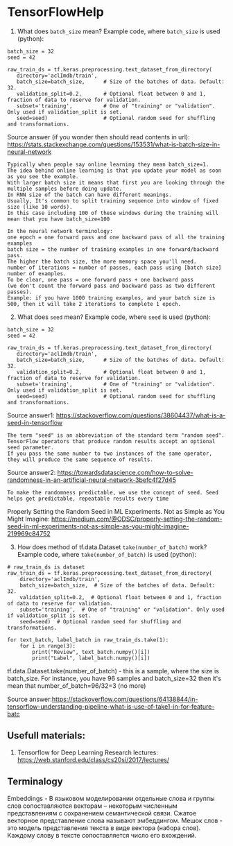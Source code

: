 # TensorFlowHelp
1. What does `batch_size` mean?
 Example code, where `batch_size` is used (python):
 ```
batch_size = 32
seed = 42

raw_train_ds = tf.keras.preprocessing.text_dataset_from_directory(
    directory='aclImdb/train',
    batch_size=batch_size,      # Size of the batches of data. Default: 32.
    validation_split=0.2,       # Optional float between 0 and 1, fraction of data to reserve for validation.
    subset='training',          # One of "training" or "validation". Only used if validation_split is set.
    seed=seed)                  # Optional random seed for shuffling and transformations.
```

Source answer (if you wonder then should read contents in url): 
https://stats.stackexchange.com/questions/153531/what-is-batch-size-in-neural-network
```
Typically when people say online learning they mean batch_size=1. 
The idea behind online learning is that you update your model as soon as you see the example. 
With larger batch size it means that first you are looking through the multiple samples before doing update. 
In RNN size of the batch can have different meanings. 
Usually, It's common to split training sequence into window of fixed size (like 10 words). 
In this case including 100 of these windows during the training will mean that you have batch_size=100

In the neural network terminology:
one epoch = one forward pass and one backward pass of all the training examples
batch size = the number of training examples in one forward/backward pass. 
The higher the batch size, the more memory space you'll need.
number of iterations = number of passes, each pass using [batch size] number of examples. 
To be clear, one pass = one forward pass + one backward pass 
(we don't count the forward pass and backward pass as two different passes).
Example: if you have 1000 training examples, and your batch size is 500, then it will take 2 iterations to complete 1 epoch.
```
2. What does `seed` mean?
 Example code, where `seed` is used (python):
 ```
batch_size = 32
seed = 42

raw_train_ds = tf.keras.preprocessing.text_dataset_from_directory(
    directory='aclImdb/train',
    batch_size=batch_size,      # Size of the batches of data. Default: 32.
    validation_split=0.2,       # Optional float between 0 and 1, fraction of data to reserve for validation.
    subset='training',          # One of "training" or "validation". Only used if validation_split is set.
    seed=seed)                  # Optional random seed for shuffling and transformations.
```
Source answer1: https://stackoverflow.com/questions/38604437/what-is-a-seed-in-tensorflow
```
The term "seed" is an abbreviation of the standard term "random seed". 
TensorFlow operators that produce random results accept an optional seed parameter.
If you pass the same number to two instances of the same operator, they will produce the same sequence of results.
```
Source answer2: https://towardsdatascience.com/how-to-solve-randomness-in-an-artificial-neural-network-3befc4f27d45
```
To make the randomness predictable, we use the concept of seed. Seed helps get predictable, repeatable results every time
```
Properly Setting the Random Seed in ML Experiments. Not as Simple as You Might Imagine: 
https://medium.com/@ODSC/properly-setting-the-random-seed-in-ml-experiments-not-as-simple-as-you-might-imagine-219969c84752

3. How does method of tf.data.Dataset `take(number_of_batch)` work?
Example code, where `take(number_of_batch)` is used (python):
```
# raw_train_ds is dataset
raw_train_ds = tf.keras.preprocessing.text_dataset_from_directory(
    directory='aclImdb/train',
    batch_size=batch_size,  # Size of the batches of data. Default: 32.
    validation_split=0.2,  # Optional float between 0 and 1, fraction of data to reserve for validation.
    subset='training',  # One of "training" or "validation". Only used if validation_split is set.
    seed=seed)  # Optional random seed for shuffling and transformations.

for text_batch, label_batch in raw_train_ds.take(1):
    for i in range(3):
        print("Review", text_batch.numpy()[i])
        print("Label", label_batch.numpy()[i])
```
tf.data.Dataset.take(number_of_batch) - this is a sample, where the size is batch_size. For instance, you have 96 samples and batch_size=32 then it's mean that number_of_batch=96/32=3 (no more)

Source answer:https://stackoverflow.com/questions/64138844/in-tensorflow-understanding-pipeline-what-is-use-of-take1-in-for-feature-batc

## Usefull materials:
1. Tensorflow for Deep Learning Research lectures: https://web.stanford.edu/class/cs20si/2017/lectures/

## Terminalogy
Embeddings - В языковом моделировании отдельные слова и группы слов сопоставляются векторам – некоторым численным представлениям с сохранением семантической связи. Сжатое векторное представление слова называют эмбеддингом.
Мешок слов - это модель представления текста в виде вектора (набора слов). Каждому слову в тексте сопоставляется число его вхождений.
